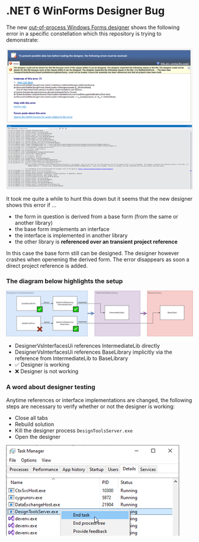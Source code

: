 ﻿#  .NET 6 WinForms Designer Bug

The new [out-of-process Windows Forms designer](https://devblogs.microsoft.com/dotnet/state-of-the-windows-forms-designer-for-net-applications/) shows the following error in a specific constellation which this repository is trying to demonstrate:

![diagram](media/error-designer.png)
![diagram](media/error-log.png)

It took me quite a while to hunt this down but it seems that the new designer shows this error if ...
 - the form in question is derived from a base form (from the same or another library)
 - the base form implements an interface
 - the interface is implemented in another library 
 - the other library is **referenced over an transient project reference**

 In this case the base form still can be designed. The designer however crashes when openening the derived form. The error disappears as soon a direct project reference is added.

### The diagram below highlights the setup

![diagram](media/diagram.png)

 - DesignerVsInterfacesUi references IntermediateLib directly
 - DesignerVsInterfacesUi references BaseLibrary implicitly via the reference from IntermediateLib to BaseLibrary
 - ✅ Designer is working
 - ❌ Designer is not working

### A word about designer testing

Anytime references or interface implementations are changed, the following steps are necessary to verify whether or not the designer is working:

 - Close all tabs
 - Rebuild solution
 - Kill the designer process `DesignToolsServer.exe`
 - Open the designer

 ![Kill the designer process](media/end-designer.png)